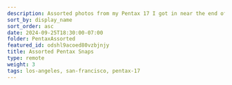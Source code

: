 ```yaml
---
description: Assorted photos from my Pentax 17 I got in near the end of this month. Photos are scattered from my LA trip with friends to visiting my family in SF. Films are Fuji 400 (Kodak 400) and Kodak Ektar 100. 
sort_by: display_name
sort_order: asc
date: 2024-09-25T18:30:00-07:00
folder: PentaxAssorted
featured_id: odshl9acoed80vzbjnjy
title: Assorted Pentax Snaps
type: remote
weight: 3
tags: los-angeles, san-francisco, pentax-17
---
```

